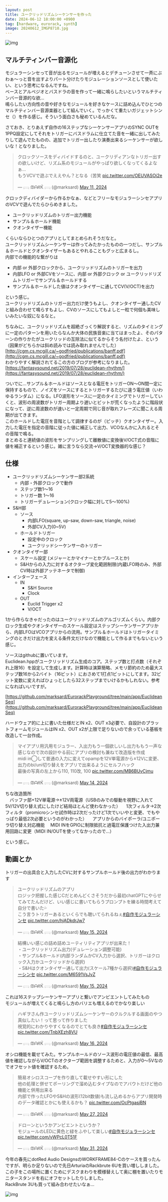 ```yaml
---
layout: post
title: ユークリッドリズムシーケンサーを作った
date: 2024-06-12 18:00:00 +0900
tag: [hardware, eurorack, synth]
image: 20240612_IMGP8710.jpg
---
```


![img](/assets/photos/20240612_IMGP8710.jpg)  

## マルチティンバー音源化

モジュラーシンセって音が出るモジュールが増えるとデチューンさせて一斉にぶわぁ～っと音を出すよりパート分けたりモジュレーションソースとして使いたい、という思考になるんですね。  
ベースとアルペジオとバスドラの音を作って一緒に鳴らしたいというマルチティンバー音源的な欲…  
鳴らしたい方向性の音や好きなモジュールを好きなケースに詰め込んでひとつのマルチティンバー音源楽器として組んでいく。でっかくて重たいガジェットシンセ（）を作る感じ。そういう面白さも秘めているんだな。  

さておき、とりあえず自作の16ステップなシーケンサーアプリのSYNC OUTを1PPQ設定にしてそれをトリガーにバスドラムに仕立てた音を一緒に出してみたりして遊んでたものの、追加でトリガー出したり演奏出来るシーケンサーが欲しいな！となりました。  

<blockquote class="twitter-tweet" data-media-max-width="560"><p lang="ja" dir="ltr">クロックソースをディバイドするのと、ユークリディアンなトリガー出すの欲しいけど、リズム系のモジュールがやっぱり欲しくなってくるよなぁ…<br> もうVCVで遊ぶでええやん？となる（苦笑 <a href="https://t.co/OEUVASOi2e">pic.twitter.com/OEUVASOi2e</a></p>&mdash; 𓊬 ᙢᗩᖇḰ 𓊬 (@marksard) <a href="https://twitter.com/marksard/status/1789126282984521917?ref_src=twsrc%5Etfw">May 11, 2024</a></blockquote> <script async src="https://platform.twitter.com/widgets.js" charset="utf-8"></script>  

クロックディバイダーから作るかなぁ、などとフリーなモジュラーシンセアプリのVCVで遊んでたらひらめきました。  

* ユークリッドリズムのトリガー出力機能
* サンプル＆ホールド機能
* クオンタイザー機能

くらいならひとつのアプリとしてまとめられそうだなと。  
ユークリッドリズムシーケンサーは作ってみたかったものの一つだし、サンプル＆ホールドとクオンタイザーもあるとやれることもグッと広まるし。  
内部での機能的な繋がりは  

* 内部 or 外部クロックから、ユークリッドリズムのトリガーを出力
* 内部LFO or 外部CVをソースに、内部 or 外部クロック or ユークリッドリズムトリガーでサンプル＆ホールドする
* サンプル＆ホールドした値はクオンタイザーに通してCV(V/OCT)を出力

という感じ。  
ユークリッドリズムのトリガー出力だけ使うもよし、クオンタイザー通したCVと組み合わせて鳴らすもよし、CVのソースにしてもよしと一粒で何個も美味しいみたいな奴になるなと。  

ちなみに、ユークリッドリズムを超絶ざっくり解説すると、リズムのタイミングに一定のパターンを用いたらなんか大体の民族音楽に当てはまったよ、そのパターンの作りかたがユークリッドの互除法に似てるからそう名付けたよ、という（因果がどちらかは斜め読みでは読み取れませんでした）  
[http://cgm.cs.mcgill.ca/~godfried/publications/banff.pdf](http://cgm.cs.mcgill.ca/~godfried/publications/banff.pdf)  
わかりやすく解説されてるこの方のブログが参考になりました。  
[https://fantasysound.net/2019/07/28/euclidean-rhythm/](https://fantasysound.net/2019/07/28/euclidean-rhythm/)  

ついでに…サンプル＆ホールドはソースとなる電圧をトリガーON～ON間一定に保持するもので、ノイズをソースにするとトリガーするたびに違う電圧値（いわゆるランダム）になる。LFO波形をソースに一定のタイミングでトリガーしていくと、波形の周波数がトリガー周期より遅いとビットが荒くなったように階段状になって、逆に周波数のが速いと一定周期で同じ音が取れフレーズに聞こえる周期が出てきます。  
このホールドした電圧を音階として調律するのが（ピッチ）クオンタイザー。入力した電圧を指定の音階に従った値に補正して出力、VCOなんかに入れるとその音階で鳴る。  
まとめると連続値の波形をサンプリングして離散値に変換後V/OCT式の音階に値を補正するという感じ。雑に言うなら交流→V/OCT変換器的な感じ？  

## 仕様

* ユークリッドリズムシーケンサー部2系統
    * 内部・外部クロックで動作
    * ステップ数1～16
    * トリガー数 1～16
    * トリガーデュレーション(クロック幅に対して5〜100%)
* S&H部
    * ソース
        * 内部LFO(square, up-saw, down-saw, triangle, noise)
        * 外部CV入力(0~5V)
    * ホールドトリガー
        * 設定中のクロック
        * ユークリッドシーケンサーのトリガー
* クオンタイザー部
    * スケール設定 (メジャーとかマイナーとかブルースとか)
    * S&Hからの入力に対するオクターブ変化範囲制限(内蔵LFO時のみ、外部CV時は外部アッテネータで制御)
* インターフェース
    * IN
        * S&H Source
        * Clock
    * OUT
        * Euclid Trigger x2
        * V/OCT

1から作らなきゃだったのはユークリッドリズムのアルゴリズムくらい。内部クロック生成やクオンタイザーのスケール設定はステップシーケンサーアプリから、内部LFOはVCOアプリからの流用。サンプル＆ホールドはトリガータイミングのときだけ出力を変える条件文だけなので機能として作るまでもないという感じ。  

ソースはgithubに置いています。  
Euclidean.hppがユークリッドリズム生成のコア。ステップ数と打点数（それぞれ上限16）を設定して生成します。計算時は演算簡略、メモリ節約のため最大ステップ数16から2バイト（16ビット）におさめて1打点1ビットにしてます。32ビット変数に変えればひょっとしたら32ステップまでいけるかもしれない。参考になればいいですが。    

[https://github.com/marksard/EurorackPlayground/tree/main/app/EuclideanSeq](https://github.com/marksard/EurorackPlayground/tree/main/app/EuclideanSeq)  


ハードウェア的に上に書いた仕様だとIN x2、OUT x3必要で、自設計のプラットフォームモジュールはIN x2、OUT x2が上限で足りないので余っている基板を改造して一台作成。  

<blockquote class="twitter-tweet" data-media-max-width="560"><p lang="ja" dir="ltr">マイアプリ用汎用モジュラー、入出力もう一個欲しいし出力ももう一声な感じなので次の設計やる前にアプリの検討も兼ねて改造版を作成<br>midi in◯して普通の入力に変えてopampを12V単電源から±12Vに変更、出力のbi/uni切り替えをアプリで出来るようにセルフハック<br>最後の写真の左上から110, 110改, 100 <a href="https://t.co/MB6BUvCjmu">pic.twitter.com/MB6BUvCjmu</a></p>&mdash; 𓊬 ᙢᗩᖇḰ 𓊬 (@marksard) <a href="https://twitter.com/marksard/status/1790229611462496539?ref_src=twsrc%5Etfw">May 14, 2024</a></blockquote> <script async src="https://platform.twitter.com/widgets.js" charset="utf-8"></script>  

ちな改造箇所  
　バッファ部+12V単電源→±12V両電源（USBのみでの駆動を視野に入れて5V/12V切り替え式にしたけど結局ほとんど使わなかった）
　1次フィルタ→2次フィルタ（promicroシンセ試作時は2次だったけど1次でいいやと変更、でもやっぱり最低2次必要というのがわかった）
　アプリからのバイポーラ/ユニポーラ切り替え対応機能
　MIDI INをGPIOに制限抵抗と過電圧保護つけた入出力兼用回路に変更（MIDI IN/OUTを使ってなかったので…）

という感じ。  

## 動画とか

トリガーの出具合と入力したCVに対するサンプルホールド後の出力がわかります  
<blockquote class="twitter-tweet" data-media-max-width="560"><p lang="ja" dir="ltr">ユークリッドリズムのアプリ<br>ロジック把握した感じCだとめんどくさそうだから最初chatGPTにやらせてみてたんだけど、いい感じに書いてもらうプロンプトを練る時間考えて自分で書いた💦<br>こう言うトリガーあるといくらでも聴いてられるねぇ<a href="https://twitter.com/hashtag/%E8%87%AA%E4%BD%9C%E3%83%A2%E3%82%B8%E3%83%A5%E3%83%A9%E3%83%BC%E3%82%B7%E3%83%B3%E3%82%BB?src=hash&amp;ref_src=twsrc%5Etfw">#自作モジュラーシンセ</a> <a href="https://t.co/hjADkdrJw7">pic.twitter.com/hjADkdrJw7</a></p>&mdash; 𓊬 ᙢᗩᖇḰ 𓊬 (@marksard) <a href="https://twitter.com/marksard/status/1790679834013880394?ref_src=twsrc%5Etfw">May 15, 2024</a></blockquote> <script async src="https://platform.twitter.com/widgets.js" charset="utf-8"></script>  

<blockquote class="twitter-tweet" data-media-max-width="560"><p lang="ja" dir="ltr">結構いい感じの詰め詰めユーティリティアプリが出来た！<br>・ユークリッドリズム出力(デュレーション調整可能)<br>・サンプル&amp;ホールド(内部ランダムかCV入力から選択、トリガーはクロック入力かユークリッドから選択)<br>・S&amp;Hはクオンタイザー通して出力(スケール7種から選択)<a href="https://twitter.com/hashtag/%E8%87%AA%E4%BD%9C%E3%83%A2%E3%82%B8%E3%83%A5%E3%83%A9%E3%83%BC%E3%82%B7%E3%83%B3%E3%82%BB?src=hash&amp;ref_src=twsrc%5Etfw">#自作モジュラーシンセ</a> <a href="https://t.co/M6591VsJvZ">pic.twitter.com/M6591VsJvZ</a></p>&mdash; 𓊬 ᙢᗩᖇḰ 𓊬 (@marksard) <a href="https://twitter.com/marksard/status/1790754660942581933?ref_src=twsrc%5Etfw">May 15, 2024</a></blockquote> <script async src="https://platform.twitter.com/widgets.js" charset="utf-8"></script>  

これは16ステップシーケンサーアプリと繋いでアンビエントしてみたもの  
モジュールが増えてくると鳴らし方のバリエも増えるのでかなり楽しい  

<blockquote class="twitter-tweet" data-media-max-width="560"><p lang="ja" dir="ltr">ハギヲさん作ユークリッドリズムシーケンサーのクルクルする画面のやつ真似したい！って思って作りました<br>視覚的にわかりやすくなるのでとても良き<a href="https://twitter.com/hashtag/%E8%87%AA%E4%BD%9C%E3%83%A2%E3%82%B8%E3%83%A5%E3%83%A9%E3%83%BC%E3%82%B7%E3%83%B3%E3%82%BB?src=hash&amp;ref_src=twsrc%5Etfw">#自作モジュラーシンセ</a> <a href="https://t.co/TnbXEzh8VU">pic.twitter.com/TnbXEzh8VU</a></p>&mdash; 𓊬 ᙢᗩᖇḰ 𓊬 (@marksard) <a href="https://twitter.com/marksard/status/1791073073229418569?ref_src=twsrc%5Etfw">May 16, 2024</a></blockquote> <script async src="https://platform.twitter.com/widgets.js" charset="utf-8"></script>  

オシロ機能を載せてみた。サンプルホールドのソース波形の電圧値の最低、最高値を確認しながらV/OCTのオクターブ範囲を調整するためと、入力が0～5Vなのでオフセット値を確認するため。  

<blockquote class="twitter-tweet" data-media-max-width="560"><p lang="ja" dir="ltr">簡易オシロスコープを作り直して載せやすい形にした<br>他の処理と併せてポーリングで溜め込むタイプなのでアバウトだけど他の機能と併用出来る<br>内部で作ったLFOやS&amp;Hの波形(12bit数値)も流し込めるからアプリ開発時のデータ確認とかにも使えるかも？ <a href="https://t.co/OcPtgasjBN">pic.twitter.com/OcPtgasjBN</a></p>&mdash; 𓊬 ᙢᗩᖇḰ 𓊬 (@marksard) <a href="https://twitter.com/marksard/status/1795038849904603281?ref_src=twsrc%5Etfw">May 27, 2024</a></blockquote> <script async src="https://platform.twitter.com/widgets.js" charset="utf-8"></script>  

<blockquote class="twitter-tweet" data-media-max-width="560"><p lang="ja" dir="ltr">ドローンというかアンビエントというか？<br>モジュールのLEDに黄色と緑をふやして楽しい<a href="https://twitter.com/hashtag/%E8%87%AA%E4%BD%9C%E3%83%A2%E3%82%B8%E3%83%A5%E3%83%A9%E3%83%BC%E3%82%B7%E3%83%B3%E3%82%BB?src=hash&amp;ref_src=twsrc%5Etfw">#自作モジュラーシンセ</a> <a href="https://t.co/vWPcL0T51F">pic.twitter.com/vWPcL0T51F</a></p>&mdash; 𓊬 ᙢᗩᖇḰ 𓊬 (@marksard) <a href="https://twitter.com/marksard/status/1796543739139387801?ref_src=twsrc%5Etfw">May 31, 2024</a></blockquote> <script async src="https://platform.twitter.com/widgets.js" charset="utf-8"></script>  

今年の春先にdotRed Audio DesignsのWORKFRAME84-Cのケースを買ったんですが、明らか足りないので先日ArturiaのRackbrute 6Uを買い増ししました。  
この子をこの場所に置くためにデスクまわりを模様替えして奥に棚を置いたりモニタースタンドを右にオフセットしたりしました。  
RackBrute 3Uも買って組み合わせたいなぁ…  

![img](/assets/photos/20240612_IMGP8712.jpg)  
